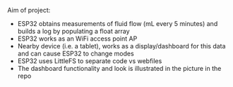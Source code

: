 Aim of project:
 - ESP32 obtains measurements of fluid flow (mL every 5 minutes) and builds a log by populating a float array
 - ESP32 works as an WiFi access point AP
 - Nearby device (i.e. a tablet), works as a display/dashboard for this data and can cause ESP32 to change modes
 - ESP32 uses LittleFS to separate code vs webfiles
 - The dashboard functionality and look is illustrated in the picture in the repo
